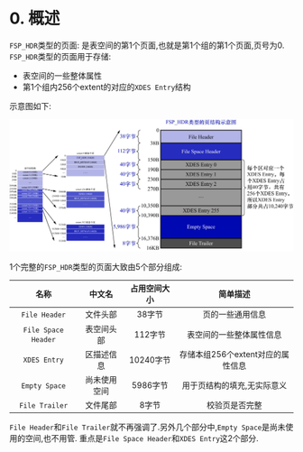 # 0. 概述

`FSP_HDR`类型的页面: 是表空间的第1个页面,也就是第1个组的第1个页面,页号为0.
`FSP_HDR`类型的页面用于存储:

- 表空间的一些整体属性
- 第1个组内256个extent的对应的`XDES Entry`结构

示意图如下:

![FSP_HDR类型的页结构示意图](./img/FSP_HDR类型的页结构示意图.jpg)

1个完整的`FSP_HDR`类型的页面大致由5个部分组成:

|         名称          |  中文名   | 占用空间大小  |         简单描述          |
|:-------------------:|:------:|:-------:|:---------------------:|
|    `File Header`    |  文件头部  |  38字节   |       页的一些通用信息        |
| `File Space Header` | 表空间头部  |  112字节  |     表空间的一些整体属性信息      |
|    `XDES Entry`     | 区描述信息  | 10240字节 | 存储本组256个extent对应的属性信息 |
|    `Empty Space`    | 尚未使用空间 | 5986字节  |    用于页结构的填充,无实际意义     |
|   `File Trailer`    |  文件尾部  |   8字节   |        校验页是否完整        |

`File Header`和`File Trailer`就不再强调了.另外几个部分中,`Empty Space`是尚未使用的空间,也不用管.
重点是`File Space Header`和`XDES Entry`这2个部分.

